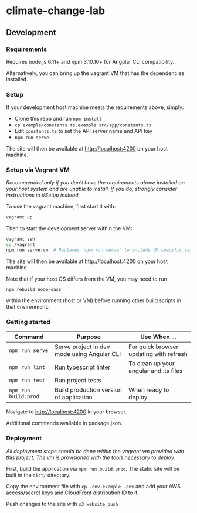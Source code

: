 # climate-change-lab

## Development

### Requirements

Requires node.js 6.11+ and npm 3.10.10+ for Angular CLI compatibility.

Alternatively, you can bring up the vagrant VM that has the dependencies installed.

### Setup

If your development host machine meets the requirements above, simply:

  - Clone this repo and run `npm install`
  - `cp example/constants.ts.example src/app/constants.ts`
  - Edit `constants.ts` to set the API server name and API key
  - `npm run serve`

The site will then be available at [http://localhost:4200](http://localhost:4200) on your host machine.

### Setup via Vagrant VM

_Recommended only if you don't have the requirements above installed on your host system and are unable to install. If you do, strongly consider instructions in #Setup instead._

To use the vagrant machine, first start it with:
```bash
vagrant up
```

Then to start the development server within the VM:

```bash
vagrant ssh
cd /vagrant
npm run serve:vm  # Replaces `npm run serve` to include VM specific serve options
```

The site will then be available at [http://localhost:4200](http://localhost:4200) on your host machine.

Note that if your host OS differs from the VM, you may need to run

```
npm rebuild node-sass
```

within the environment (host or VM) before running other build scripts in that environment.

### Getting started

| Command | Purpose | Use When ... |
|------|---------|--------------|
| `npm run serve` | Serve project in dev mode using Angular CLI | For quick browser updating with refresh |
| `npm run lint` | Run typescript linter | To clean up your angular and .ts files |
| `npm run test` | Run project tests | |
| `npm run build:prod` | Build production version of application | When ready to deploy |

Navigate to [http://localhost:4200](http://localhost:4200) in your browser.

Additional commands available in package.json.

### Deployment

_All deployment steps should be done within the vagrant vm provided with this project. The vm is provisioned with the tools necessary to deploy._

First, build the application via `npm run build:prod`. The static site will be built in the `dist/` directory.

Copy the environment file with `cp .env.example .env` and add your AWS access/secret keys and CloudFront distribution ID to it.

Push changes to the site with `s3_website push`
